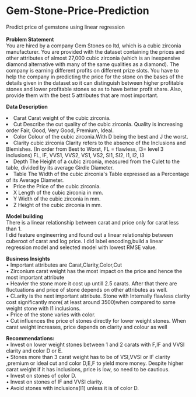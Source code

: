# Gem-Stone-Price-Prediction
Predict price of gemstone using linear regression<br><br>
<b>Problem Statement</b><br>
You are hired by a company Gem Stones co ltd, which is a cubic zirconia manufacturer. You are provided with the dataset containing the prices and other attributes of almost 27,000 cubic zirconia (which is an inexpensive diamond alternative with many of the same qualities as a diamond). The company is earning different profits on different prize slots. You have to help the company in predicting the price for the stone on the bases of the details given in the dataset so it can distinguish between higher profitable stones and lower profitable stones so as to have better profit share. Also, provide them with the best 5 attributes that are most important.

<b>Data Description</b><br>

<li>Carat	 Carat weight of the cubic zirconia.</li>
<li>Cut	 Describe the cut quality of the cubic zirconia. Quality is increasing order Fair, Good, Very Good, Premium, Ideal.</li>
<li>Color 	 Colour of the cubic zirconia.With D being the best and J the worst.</li>
<li>Clarity	 cubic zirconia Clarity refers to the absence of the Inclusions and Blemishes. (In order from Best to Worst, FL = flawless, I3= level 3 inclusions) FL, IF, VVS1, VVS2, VS1, VS2, SI1, SI2, I1, I2, I3</li>
<li>Depth	 The Height of a cubic zirconia, measured from the Culet to the table, divided by its average Girdle Diameter.</li>
<li>Table	 The Width of the cubic zirconia's Table expressed as a Percentage of its Average Diameter.</li>
<li>Price	 the Price of the cubic zirconia.</li>
<li>X	 Length of the cubic zirconia in mm.</li>
<li>Y	 Width of the cubic zirconia in mm.</li>
<li>Z	 Height of the cubic zirconia in mm.</li>

<b>Model building</b><br>
There is a linear relationship between carat and price only for carat less than 1.<br>
I did feature engineerring and found out a linear relationship between cuberoot of carat and log price. I did label encoding,build a linear regression model and selected model with lowest RMSE value.

<b>Business Insights</b><br>
•	Important attributes are 	Carat,Clarity,Color,Cut<br> 
•	Zirconium carat weight has the most impact on the price  and hence the most important attribute<br>
•	Heavier the stone more it cost up untill 2.5 carats. After that there are fluctuations and price of stone depends on other attributes as well.<br>
•	CLarity is the next important attribute. Stone with Internally flawless clarity  cost significantly more( at least around 3500)when compared to same weight stone with I1 inclusions. <br>
•	Price of the stone varies with color.<br>
•	Cut influences the price of stones directly for lower weight stones. When carat weight increases, price depends on clarity and colour as well

<b>Recommendations:</b><br>
•	Invest on lower weight stones  between 1 and 2 carats with F,IF and VVSI clarity and color D or E.<br>
•	Stones more than 3 carat weight has to be of VSI,VVSI or IF clarity ,premium or ideal cut and color D,E,F to yield more money. Despite higher carat weight if it has inclusions, price is low, so need to be cautious.<br>
•	Invest on stones of color D.<br>
•	Invest on stones of IF and VVSI clarity.<br>
•	Avoid stones with inclusions(I1) unless it is of color D.<br>

